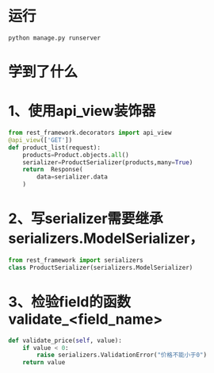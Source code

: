 # 运行
```shell
python manage.py runserver
```
# 学到了什么
# 1、使用api_view装饰器
```python
from rest_framework.decorators import api_view
@api_view(['GET'])
def product_list(request):
    products=Product.objects.all()
    serializer=ProductSerializer(products,many=True)
    return  Response(
        data=serializer.data
    )
```
# 2、写serializer需要继承serializers.ModelSerializer，
```python
from rest_framework import serializers
class ProductSerializer(serializers.ModelSerializer)
```
# 3、检验field的函数 validate_<field_name>
```python
def validate_price(self, value):
    if value < 0:
        raise serializers.ValidationError("价格不能小于0")
    return value
```